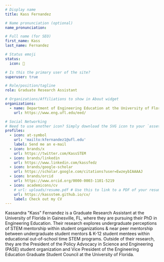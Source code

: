 ```yaml
---
# Display name
title: Kass Fernandez

# Name pronunciation (optional)
name_pronunciation: 

# Full name (for SEO)
first_name: Kass
last_name: Fernandez

# Status emoji
status:
  icon: 🐊

# Is this the primary user of the site?
superuser: true

# Role/position/tagline
role: Graduate Research Assistant

# Organizations/Affiliations to show in About widget
organizations:
  - name: Department of Engineering Education at the University of Florida
    url: https://www.eng.ufl.edu/eed/

# Social Networking
# Need to use another icon? Simply download the SVG icon to your `assets/media/icons/` folder.
profiles:
  - icon: at-symbol
    url: 'mailto:kfernandez1@ufl.edu'
    label: Send me an e-mail
  - icon: brands/x
    url: https://twitter.com/KassSTEM
  - icon: brands/linkedin
    url: https://www.linkedin.com/kassfedz
  - icon: brands/google-scholar
    url: https://scholar.google.com/citations?user=EwzeybIAAAAJ
  - icon: brands/orcid
    url: https://www.orcid.org/0000-0003-1101-5219
  - icon: academicons/cv
    # url: uploads/resume.pdf # Use this to link to a PDF of your resume/CV (upload it to `static/uploads/resume.pdf`)
    url: https://kassstem.github.io/cv/
    label: Check out my CV
---
```


Kassandra "Kass" Fernandez is a Graduate Research Assistant at the University of Florida in Gainesville, FL, where they are pursuing their PhD in Engineering Education. Their research explores undergraduate perceptions of STEM mentorship within student organizations & near peer mentorship between undergraduate student mentors & K-12 student mentees within educational out-of-school time STEM programs. Outside of their research, they are the President of the Policy Advocacy in Science and Engineering (PASE) student organization and Vice President of the Engineering Education Graduate Student Council at the University of Florida.
